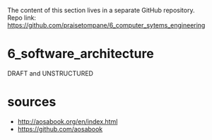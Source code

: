 The content of this section lives in a separate GitHub repository.  
Repo link: https://github.com/praisetompane/6_computer_sytems_engineering
# 6_software_architecture
DRAFT and UNSTRUCTURED
# sources
* http://aosabook.org/en/index.html
* https://github.com/aosabook